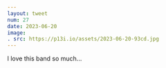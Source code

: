 ```yaml
---
layout: tweet
num: 27
date: 2023-06-20
image:
. src: https://p13i.io/assets/2023-06-20-93cd.jpg
---
```


I love this band so much...
